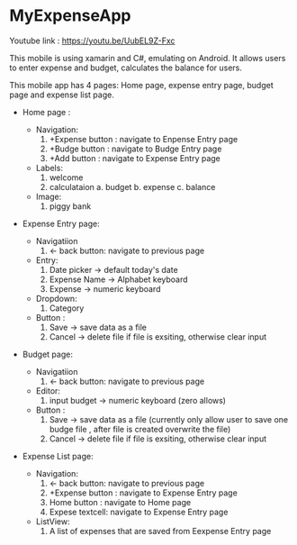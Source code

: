 # MyExpenseApp
Youtube link : https://youtu.be/UubEL9Z-Fxc

<Summary>
 
 
This mobile is using xamarin and C#, emulating on Android. It allows users to enter expense and budget, calculates the balance for users.


<Design>
 
 
This mobile app has 4 pages: Home page, expense entry page, budget page and expense list page.
 
 
  * Home page : 
      - Navigation: 
          1. +Expense button : navigate to Enpense Entry page
          2. +Budge button : navigate to Budge Entry page
          3. +Add button : navigate to Expense Entry page
      - Labels:
          1. welcome
          2. calculataion
                a. budget
                b. expense
                c. balance
      - Image:
          1. piggy bank
  
  * Expense Entry page:
      - Navigatiion
          1. <- back button: navigate to previous page
      - Entry:
          1. Date picker -> default today's date
          2. Expense Name -> Alphabet keyboard
          3. Expense -> numeric keyboard
      - Dropdown:
          1. Category
      - Button :
          1. Save -> save data as a file
          2. Cancel -> delete file if file is exsiting, otherwise clear input
          
  * Budget page:
      - Navigatiion
          1. <- back button: navigate to previous page
      - Editor:
          1. input budget -> numeric keyboard (zero allows)          
      - Button :
          1. Save -> save data as a file (currently only allow user to save one budge file , after file is created overwrite the file)
          2. Cancel -> delete file if file is exsiting, otherwise clear input
          
  * Expense List page:
      - Navigation:
          1. <- back button: navigate to previous page
          2. +Expense button : navigate to Expense Entry page
          3. Home button : navigate to Home page
          4. Expese textcell: navigate to Expense Entry page
      - ListView:
          1. A list of expenses that are saved from Eexpense Entry page
